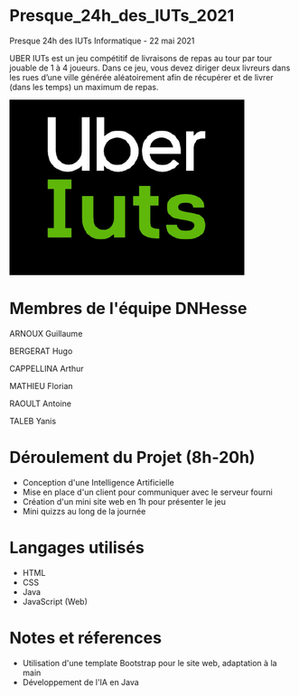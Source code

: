# Presque_24h_des_IUTs_2021
Presque 24h des IUTs Informatique - 22 mai 2021

UBER IUTs est un jeu compétitif de livraisons de repas au tour par tour jouable de 1 à 4 
joueurs. Dans ce jeu, vous devez diriger deux livreurs dans les rues d’une ville générée 
aléatoirement afin de récupérer et de livrer (dans les temps) un maximum de repas.

![logo](web/assets/img/uber-iuts.png?raw=true)

# Membres de l'équipe DNHesse

ARNOUX Guillaume

BERGERAT Hugo

CAPPELLINA Arthur

MATHIEU Florian

RAOULT Antoine

TALEB Yanis

# Déroulement du Projet (8h-20h)

* Conception d'une Intelligence Artificielle
* Mise en place d'un client pour communiquer avec le serveur fourni
* Création d'un mini site web en 1h pour présenter le jeu
* Mini quizzs au long de la journée 

# Langages utilisés

* HTML
* CSS
* Java
* JavaScript (Web)

# Notes et réferences

* Utilisation d'une template Bootstrap pour le site web, adaptation à la main
* Développement de l'IA en Java
